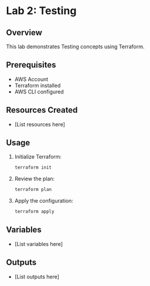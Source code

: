 # Lab 2: Testing

## Overview
This lab demonstrates Testing concepts using Terraform.

## Prerequisites
- AWS Account
- Terraform installed
- AWS CLI configured

## Resources Created
- [List resources here]

## Usage
1. Initialize Terraform:
   ```bash
   terraform init
   ```

2. Review the plan:
   ```bash
   terraform plan
   ```

3. Apply the configuration:
   ```bash
   terraform apply
   ```

## Variables
- [List variables here]

## Outputs
- [List outputs here]
